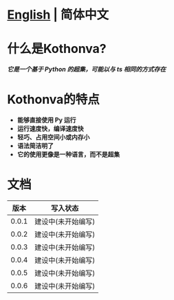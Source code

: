 # [English](https://github.com/Buelie/Kothonva) | 简体中文

# 什么是Kothonva?
***它是一个基于 Python 的超集，可能以与 ts 相同的方式存在***

# Kothonva的特点

* **能够直接使用 Py 运行**
* **运行速度快，编译速度快**
* **轻巧、占用空间小或内存小**
* **语法简洁明了**
* **它的使用更像是一种语言，而不是超集**

# 文档
| 版本 | 写入状态 |
| --- | --- |
| 0.0.1 | 建设中(未开始编写) |
| 0.0.2 | 建设中(未开始编写) |
| 0.0.3 | 建设中(未开始编写) |
| 0.0.4 | 建设中(未开始编写) |
| 0.0.5 | 建设中(未开始编写) |
| 0.0.6 | 建设中(未开始编写) |
